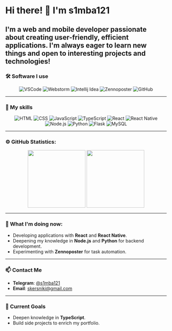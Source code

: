 # Hi there! 👋 I'm s1mba121

I'm a **web and mobile developer** passionate about creating user-friendly, efficient applications. I'm always eager to learn new things and open to interesting projects and technologies!
---

### 🛠 Software I use
<p align="center">
    <img alt="VSCode" src="https://img.shields.io/badge/VSCode%20-24adf3?&style=for-the-badge&logo=visual-studio-code&logoColor=white" />
    <img alt="Webstorm" src="https://img.shields.io/badge/Webstorm%20-4B32C3?&style=for-the-badge&logo=Webstorm&logoColor=white" />
    <img alt="Intellij Idea" src="https://img.shields.io/badge/Intellij%20Idea%20%20-fe315d?&style=for-the-badge&logo=intellij-idea&logoColor=white" />
    <img alt="Zennoposter" src="https://img.shields.io/badge/Zennoposter-1F1F1F?style=for-the-badge&logo=Zennoposter&logoColor=00FFFF" />
    <img alt="GitHub" src="https://img.shields.io/badge/GitHub-181717?style=for-the-badge&logo=github&logoColor=white" />
</p>

---

### 🔑 My skills
<p align="center">
    <img alt="HTML" src="https://img.shields.io/badge/HTML-E34F26?style=for-the-badge&logo=html5&logoColor=white" />
    <img alt="CSS" src="https://img.shields.io/badge/CSS-1572B6?style=for-the-badge&logo=css3&logoColor=white" />
    <img alt="JavaScript" src="https://img.shields.io/badge/JavaScript-F7DF1E?&style=for-the-badge&logo=JavaScript&logoColor=222222" />
    <img alt="TypeScript" src="https://img.shields.io/badge/TypeScript-3178C6?style=for-the-badge&logo=TypeScript&logoColor=white" />
    <img alt="React" src="https://img.shields.io/badge/React-61DAFB?style=for-the-badge&logo=react&logoColor=222222" />
    <img alt="React Native" src="https://img.shields.io/badge/React Native-61DAFB?style=for-the-badge&logo=react&logoColor=222222" />
    <img alt="Node.js" src="https://img.shields.io/badge/Node.js-339933?style=for-the-badge&logo=Node.js&logoColor=white" />
    <img alt="Python" src="https://img.shields.io/badge/Python-3776AB?style=for-the-badge&logo=Python&logoColor=white" />
    <img alt="Flask" src="https://img.shields.io/badge/Flask-000000?style=for-the-badge&logo=Flask&logoColor=white" />
    <img alt="MySQL" src="https://img.shields.io/badge/MySQL-4479A1?style=for-the-badge&logo=MySQL&logoColor=white" />
</p>

---

### ⚙️ GitHub Statistics:

<div align="center">
  <img height="180em" src="https://github-readme-stats.vercel.app/api?username=s1mba121&show_icons=true&theme=dark&count_private=true&include_all_commits=true"/>
  <img height="180em" src="https://github-readme-stats.vercel.app/api/top-langs/?username=s1mba121&layout=compact&theme=dark"/>
</div>

---

### 🌱 What I'm doing now:

- Developing applications with **React** and **React Native**.
- Deepening my knowledge in **Node.js** and **Python** for backend development.
- Experimenting with **Zennoposter** for task automation.

---

### 📫 Contact Me

- **Telegram**: [@s1mba121](https://t.me/s1mba121)
- **Email**: [skersniki@gmail.com](mailto:skersniki@gmail.com)

---

### 🎯 Current Goals

- Deepen knowledge in **TypeScript**.
- Build side projects to enrich my portfolio.
